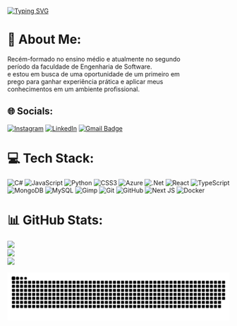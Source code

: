 <a href="https://git.io/typing-svg"><img src="https://readme-typing-svg.demolab.com?font=Fira+Code&weight=600&size=23&duration=5400&pause=1000&width=435&lines=Welcome+to+my+repository." alt="Typing SVG" style ="text-aling:center;"/></a>



# 💫 About Me:
Recém-formado no ensino médio e atualmente no segundo<br>período da faculdade de Engenharia de Software.<br>e estou em busca de uma oportunidade de  um primeiro em<br>prego para ganhar experiência prática e aplicar meus <br>conhecimentos em um ambiente profissional.


## 🌐 Socials:
[![Instagram](https://img.shields.io/badge/Instagram-%23E4405F.svg?logo=Instagram&logoColor=white)](https://instagram.com/fellype_emiliano) [![LinkedIn](https://img.shields.io/badge/LinkedIn-%230077B5.svg?logo=linkedin&logoColor=white)](https://linkedin.com/in/https://www.linkedin.com/in/fellype-kenned-05bb94319/)
[![Gmail Badge](https://img.shields.io/badge/-fellype29kennedemil@gmail.com-c14438?style=flat-square&logo=Gmail&logoColor=white&link=mailto:fellype29kennedemil@gmail.com)](mailto:fellype29kennedemil@gmail.com)

# 💻 Tech Stack:
![C#](https://img.shields.io/badge/c%23-%23239120.svg?style=for-the-badge&logo=csharp&logoColor=white) ![JavaScript](https://img.shields.io/badge/javascript-%23323330.svg?style=for-the-badge&logo=javascript&logoColor=%23F7DF1E) ![Python](https://img.shields.io/badge/python-3670A0?style=for-the-badge&logo=python&logoColor=ffdd54) ![CSS3](https://img.shields.io/badge/css3-%231572B6.svg?style=for-the-badge&logo=css3&logoColor=white) ![Azure](https://img.shields.io/badge/azure-%230072C6.svg?style=for-the-badge&logo=microsoftazure&logoColor=white) ![.Net](https://img.shields.io/badge/.NET-5C2D91?style=for-the-badge&logo=.net&logoColor=white) ![React](https://img.shields.io/badge/react-%2320232a.svg?style=for-the-badge&logo=react&logoColor=%2361DAFB) ![TypeScript](https://img.shields.io/badge/typescript-%23007ACC.svg?style=for-the-badge&logo=typescript&logoColor=white) ![MongoDB](https://img.shields.io/badge/MongoDB-%234ea94b.svg?style=for-the-badge&logo=mongodb&logoColor=white) ![MySQL](https://img.shields.io/badge/mysql-4479A1.svg?style=for-the-badge&logo=mysql&logoColor=white) ![Gimp](https://img.shields.io/badge/Gimp-657D8B?style=for-the-badge&logo=gimp&logoColor=FFFFFF) ![Git](https://img.shields.io/badge/git-%23F05033.svg?style=for-the-badge&logo=git&logoColor=white) ![GitHub](https://img.shields.io/badge/github-%23121011.svg?style=for-the-badge&logo=github&logoColor=white) ![Next JS](https://img.shields.io/badge/Next-black?style=for-the-badge&logo=next.js&logoColor=white) ![Docker](https://img.shields.io/badge/docker-%230db7ed.svg?style=for-the-badge&logo=docker&logoColor=white)
# 📊 GitHub Stats:
![](https://github-readme-stats.vercel.app/api?username=Fellypr&theme=aura&hide_border=false&include_all_commits=false&count_private=false)<br/>
![](https://github-readme-streak-stats.herokuapp.com/?user=Fellypr&theme=aura&hide_border=false)<br/>
![](https://github-readme-stats.vercel.app/api/top-langs/?username=Fellypr&theme=aura&hide_border=false&include_all_commits=false&count_private=false&layout=compact)

<picture align="center">
  <source media="(prefers-color-scheme: dark)" srcset="https://raw.githubusercontent.com/fellypr/fellypr/output/github-contribution-grid-snake-dark.svg">
  <source media="(prefers-color-scheme: light)" srcset="https://raw.githubusercontent.com/fellypr/fellypr/output/github-contribution-grid-snake-dark.svg">
  <img align="center" alt="github contribution grid snake animation" src="https://raw.githubusercontent.com/mari4souza/mari4souza/output/github-contribution-grid-snake.svg">
</picture>


<!-- Proudly created with GPRM ( https://gprm.itsvg.in ) -->
